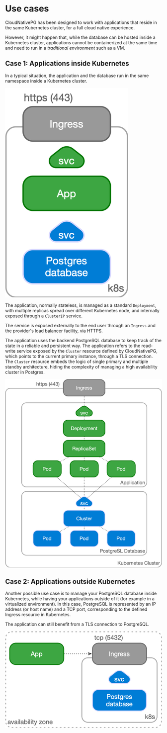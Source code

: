 # Use cases

CloudNativePG has been designed to work with applications
that reside in the same Kubernetes cluster, for a full cloud native
experience.

However, it might happen that, while the database can be hosted
inside a Kubernetes cluster, applications cannot be containerized
at the same time and need to run in a *traditional environment* such 
as a VM.

## Case 1: Applications inside Kubernetes

In a typical situation, the application and the database run in the same
namespace inside a Kubernetes cluster.

![Application and Database inside Kubernetes](./images/apps-in-k8s.png)

The application, normally stateless, is managed as a standard `Deployment`,
with multiple replicas spread over different Kubernetes node, and internally
exposed through a `ClusterIP` service.

The service is exposed externally to the end user through an `Ingress` and the
provider's load balancer facility, via HTTPS.

The application uses the backend PostgreSQL database to keep track of the state
in a reliable and persistent way. The application refers to the read-write
service exposed by the `Cluster` resource defined by CloudNativePG,
which points to the current primary instance, through a TLS connection.  The
`Cluster` resource embeds the logic of single primary and multiple standby
architecture, hiding the complexity of managing a high availability cluster in
Postgres.

![Close-up view of application and database inside Kubernetes](./images/architecture-in-k8s.png)

## Case 2: Applications outside Kubernetes

Another possible use case is to manage your PostgreSQL database inside
Kubernetes, while having your applications outside of it (for example in a
virtualized environment). In this case, PostgreSQL is represented by an IP
address (or host name) and a TCP port, corresponding to the defined Ingress
resource in Kubernetes.

The application can still benefit from a TLS connection to PostgreSQL.

![Application outside Kubernetes](./images/apps-outside-k8s.png)
